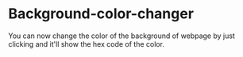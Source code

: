 # Background-color-changer
You can now change the color of the background of webpage by just clicking and it'll show the hex code of the color.
